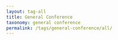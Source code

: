 ```yaml
---
layout: tag-all
title: General Conference
taxonomy: general conference
permalink: /tags/general-conference/all/
---
```

